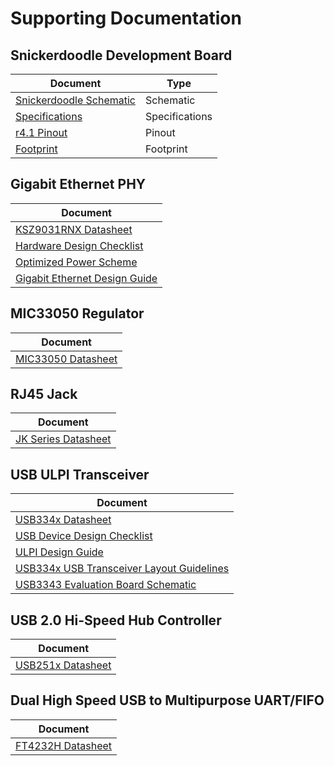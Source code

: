 # Supporting Documentation

## Snickerdoodle Development Board

<!-- <img src=https://krtkl.com/wp-content/uploads/2019/05/snickerdoodle-cj-down-1200x375.png> -->

| Document                                                                                                                                        | Type           |
| ----------------------------------------------------------------------------------------------------------------------------------------------- | -------------- |
| [Snickerdoodle Schematic](https://raw.githubusercontent.com/krtkl/open-source-schematics/master/snickerdoodle/snickerdoodle-schematic-r4p1.pdf) | Schematic      |
| [Specifications](https://krtkl.com/resources/docs/#specs-snickerdoodle)                                                                         | Specifications |
| [r4.1 Pinout](https://krtkl.com/uploads/pinout-r4.1.pdf)                                                                                        | Pinout         |
| [Footprint](https://krtkl.com/uploads/footprint-snickerdoodle.pdf)                                                                              | Footprint      |

## Gigabit Ethernet PHY

<!-- <img src=https://www.microchip.com/_images/products/medium/041233a1fdc57dbe34369f35a1d2452f.png width=20%> -->

| Document                                                                                                                 |
| ------------------------------------------------------------------------------------------------------------------------ |
| [KSZ9031RNX Datasheet](http://ww1.microchip.com/downloads/en/DeviceDoc/00002117F.pdf)                                    |
| [Hardware Design Checklist](http://ww1.microchip.com/downloads/en/DeviceDoc/KSZ9031RNX-HW-Design-Checklist-00003391.pdf) |
| [Optimized Power Scheme](http://ww1.microchip.com/downloads/en/Appnotes/ANLAN206-UNG.pdf)                                |
| [Gigabit Ethernet Design Guide](http://ww1.microchip.com/downloads/en/Appnotes/00002054A.pdf)                            |

## MIC33050 Regulator

| Document                                                                                                                                                         |
| ---------------------------------------------------------------------------------------------------------------------------------------------------------------- |
| [MIC33050 Datasheet](http://ww1.microchip.com/downloads/en/DeviceDoc/MIC33050-4MHz-Internal-Inductor-PWM-Buck-Power-Module-with-HyperLight-Load-DS20006120A.pdf) |

## RJ45 Jack

<!-- <img src=https://media.digikey.com/Photos/Pulse%20Photos/JK0654219NL.jpg width=20%/> -->

| Document                                                                                        |
| ----------------------------------------------------------------------------------------------- |
| [JK Series Datasheet](https://media.digikey.com/pdf/Data%20Sheets/Pulse%20PDFs/JK%20Series.pdf) |

## USB ULPI Transceiver

| Document                                                                                                                            |
| ----------------------------------------------------------------------------------------------------------------------------------- |
| [USB334x Datasheet](http://ww1.microchip.com/downloads/en/DeviceDoc/USB334x-Data-Sheet-DS00002646A.pdf)                             |
| [USB Device Design Checklist](http://ww1.microchip.com/downloads/en/Appnotes/00001863B.pdf)                                         |
| [ULPI Design Guide](http://ww1.microchip.com/downloads/en/Appnotes/AN19.17-Application-Note-DS00002944A.pdf)                        |
| [USB334x USB Transceiver Layout Guidelines](http://ww1.microchip.com/downloads/en/Appnotes/AN22.3-Application-Note-DS00002971A.pdf) |
| [USB3343 Evaluation Board Schematic](http://ww1.microchip.com/downloads/en/DeviceDoc/SCH_USB3343-XTAL.pdf)                          |

## USB 2.0 Hi-Speed Hub Controller

| Document                                                                           |
| ---------------------------------------------------------------------------------- |
| [USB251x Datasheet](http://ww1.microchip.com/downloads/en/DeviceDoc/00001692C.pdf) |

## Dual High Speed USB to Multipurpose UART/FIFO

| Document                                                                                      |
| --------------------------------------------------------------------------------------------- |
| [FT4232H Datasheet](https://www.ftdichip.com/Support/Documents/DataSheets/ICs/DS_FT2232H.pdf) |
